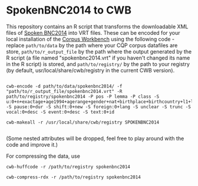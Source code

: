 # SpokenBNC2014 to CWB

This repository contains an R script that transforms the downloadable XML files of <a href="http://corpora.lancs.ac.uk/bnc2014/" target="blank">Spoken BNC2014</a> into VRT files. These can be encoded for your local installation of the <a href="http://cwb.sourceforge.net/" target="_blank">Corpus Workbench</a> using the following code - replace `path/to/data` by the path where your CQP corpus datafiles are store, `path/to/r_output_file` by the path where the output generated by the R script (a file named "spokenbnc2014.vrt" if you haven't changed its name in the R script) is stored, and `path/to/registry/` by the path to your registry (by default, usr/local/share/cwb/registry in the current CWB version).

```

cwb-encode -d path/to/data/spokenbnc2014/ -f "path/to/r_output_file/spokenbnc2014.vrt" -R path/to/registry/spokenbnc2014 -P pos -P lemma -P class -S u:0+n+exactage+age1994+agerange+gender+nat+birthplace+birthcountry+l1+lingorig+dialect_rep+hab_city+hab_country+hab_dur+dialect_l1+dialect_l2+dialect_l3+dialect_l4+edqual+occupation+socgrade+nssec+l2+fls+in_core+who+trans+whoConfidence -S pause:0+dur -S shift:0+new -S foreign:0+lang -S unclear -S trunc -S vocal:0+desc -S event:0+desc -S text:0+id

cwb-makeall -r /usr/local/share/cwb/registry SPOKENBNC2014


```

(Some nested attributes will be dropped, feel free to play around with the code and improve it.)

For compressing the data, use

```
cwb-huffcode -r /path/to/registry spokenbnc2014

cwb-compress-rdx -r /path/to/registry spokenbnc2014

```